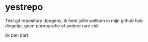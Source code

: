 # yestrepo
Test git repository
Jongens, ik heet jullie welkom in mijn github hub dingetje, geen pornografie of andere rare shit

iik ben bart
